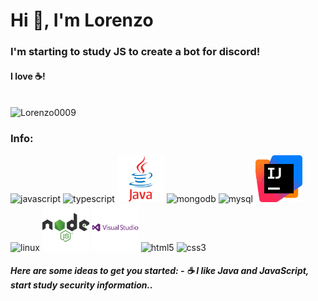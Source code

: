 <h1> Hi 👋, I'm Lorenzo </h1>

<h3> I'm starting to study JS to create a bot for discord!</h3>

<h4>I love ☕!</h4>

<br /><a>
    <img src="https://github-readme-stats.vercel.app/api?username=Lorenzo0009&show_icons=true&theme=dracula&count_private=true"
        alt="Lorenzo0009" />
</a> <br/>

<h3>Info:</h3>
<img src="https://devicons.github.io/devicon/devicon.git/icons/javascript/javascript-original.svg" alt="javascript" width="75" height="75"/>
<img src="https://devicons.github.io/devicon/devicon.git/icons/typescript/typescript-original.svg" alt="typescript" width="75" height="75"/>
<img src="https://github.com/devicons/devicon/blob/master/icons/java/java-original-wordmark.svg" alt="java" width="75" height="75"/>
<img src="https://devicons.github.io/devicon/devicon.git/icons/mongodb/mongodb-original-wordmark.svg" alt="mongodb" width="75" height="75"/>
<img src="https://devicons.github.io/devicon/devicon.git/icons/mysql/mysql-original-wordmark.svg" alt="mysql" width="75" height="75"/>
<img src="https://github.com/devicons/devicon/blob/master/icons/intellij/intellij-original.svg " alt="intellij " width="75" height="75"/>
<img src="https://devicons.github.io/devicon/devicon.git/icons/linux/linux-original.svg" alt="linux" width="75" height="75"/>
<img src="https://github.com/devicons/devicon/blob/master/icons/nodejs/nodejs-original-wordmark.svg " alt="nodejs " width="75" height="75"/>
<img src="https://github.com/devicons/devicon/blob/master/icons/visualstudio/visualstudio-plain-wordmark.svg" alt="visual studio" width="75" height="75" />
<img src="https://devicons.github.io/devicon/devicon.git/icons/html5/html5-original-wordmark.svg" alt="html5" width="75" height="75"/>
<img src="https://devicons.github.io/devicon/devicon.git/icons/css3/css3-original-wordmark.svg" alt="css3" width="75" height="75"/>

<h5>
Here are some ideas to get you started:
- ☕ I like Java and JavaScript, start study security information.. </h5>